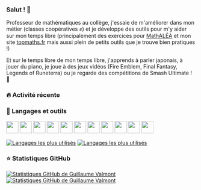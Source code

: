 ### Salut ! 👋
Professeur de mathématiques au collège, j'essaie de m'améliorer dans mon métier (classes coopératives ✊) et je développe des outils pour m'y aider sur mon temps libre (principalement des exercices pour [MathALÉA](https://coopmaths.fr/mathalea.html?) et mon site [topmaths.fr](https://topmaths.fr/#/) mais aussi plein de petits outils que je trouve bien pratiques !)

Et sur le temps libre de mon temps libre, j'apprends à parler japonais, à jouer du piano, je joue à des jeux vidéos (Fire Emblem, Final Fantasy, Legends of Runeterra) ou je regarde des compétitions de Smash Ultimate ! 🤩

### 🔥 Activité récente
<!--START_SECTION:activity-->

<!--END_SECTION:activity-->

### 🧰 Langages et outils
<img width="32px" src="https://cdn.jsdelivr.net/gh/devicons/devicon/icons/html5/html5-original.svg" /> <img width="32px" src="https://cdn.jsdelivr.net/gh/devicons/devicon/icons/css3/css3-original.svg" /> <img width="32px" src="https://cdn.jsdelivr.net/gh/devicons/devicon/icons/javascript/javascript-original.svg" /> <img width="32px" src="https://cdn.jsdelivr.net/gh/devicons/devicon/icons/typescript/typescript-original.svg" /> <img width="32px" src="https://cdn.jsdelivr.net/gh/devicons/devicon/icons/php/php-plain.svg" /> <img width="32px" src="https://cdn.jsdelivr.net/gh/devicons/devicon/icons/latex/latex-original.svg" /> <img width="32px" src="https://cdn.jsdelivr.net/gh/devicons/devicon/icons/python/python-original.svg" /> <img width="32px" src="https://cdn.jsdelivr.net/gh/devicons/devicon/icons/vscode/vscode-original.svg" /> <img width="32px" src="https://cdn.jsdelivr.net/gh/devicons/devicon/icons/angularjs/angularjs-original.svg" /> <img width="32px" src="https://cdn.jsdelivr.net/gh/devicons/devicon/icons/git/git-original.svg" /> <img width="32px" src="https://cdn.jsdelivr.net/gh/devicons/devicon/icons/github/github-original.svg" />

[![Langages les plus utilisés](https://github-readme-stats.vercel.app/api/top-langs/?username=gvalmont&locale=fr&count_private=true&theme=default)](https://github.com/anuraghazra/github-readme-statss#gh-light-mode-only)
[![Langages les plus utilisés](https://github-readme-stats.vercel.app/api/top-langs/?username=gvalmont&locale=fr&count_private=true&theme=default)](https://github.com/anuraghazra/github-readme-statss#gh-dark-mode-only)

### ⭐ Statistiques GitHub
[![Statistiques GitHub de Guillaume Valmont](https://github-readme-stats.vercel.app/api?username=gvalmont&hide=issues,contribs&count_private=true&show_icons=true&locale=fr&theme=default)](https://github.com/anuraghazra/github-readme-stats#gh-light-mode-only)
[![Statistiques GitHub de Guillaume Valmont](https://github-readme-stats.vercel.app/api?username=gvalmont&hide=issues,contribs&count_private=true&show_icons=true&theme=dark)](https://github.com/anuraghazra/github-readme-stats#gh-dark-mode-only)
